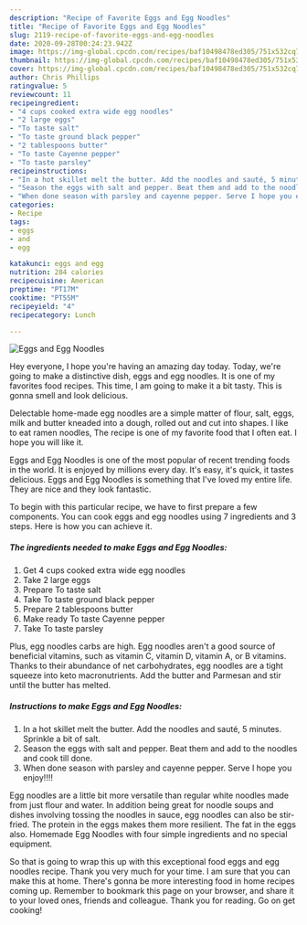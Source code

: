 ```yaml
---
description: "Recipe of Favorite Eggs and Egg Noodles"
title: "Recipe of Favorite Eggs and Egg Noodles"
slug: 2119-recipe-of-favorite-eggs-and-egg-noodles
date: 2020-09-28T00:24:23.942Z
image: https://img-global.cpcdn.com/recipes/baf10498478ed305/751x532cq70/eggs-and-egg-noodles-recipe-main-photo.jpg
thumbnail: https://img-global.cpcdn.com/recipes/baf10498478ed305/751x532cq70/eggs-and-egg-noodles-recipe-main-photo.jpg
cover: https://img-global.cpcdn.com/recipes/baf10498478ed305/751x532cq70/eggs-and-egg-noodles-recipe-main-photo.jpg
author: Chris Phillips
ratingvalue: 5
reviewcount: 11
recipeingredient:
- "4 cups cooked extra wide egg noodles"
- "2 large eggs"
- "To taste salt"
- "To taste ground black pepper"
- "2 tablespoons butter"
- "To taste Cayenne pepper"
- "To taste parsley"
recipeinstructions:
- "In a hot skillet melt the butter. Add the noodles and sauté, 5 minutes. Sprinkle a bit of salt."
- "Season the eggs with salt and pepper. Beat them and add to the noodles and cook till done."
- "When done season with parsley and cayenne pepper. Serve I hope you enjoy!!!!"
categories:
- Recipe
tags:
- eggs
- and
- egg

katakunci: eggs and egg 
nutrition: 284 calories
recipecuisine: American
preptime: "PT17M"
cooktime: "PT55M"
recipeyield: "4"
recipecategory: Lunch

---
```



![Eggs and Egg Noodles](https://img-global.cpcdn.com/recipes/baf10498478ed305/751x532cq70/eggs-and-egg-noodles-recipe-main-photo.jpg)

Hey everyone, I hope you're having an amazing day today. Today, we're going to make a distinctive dish, eggs and egg noodles. It is one of my favorites food recipes. This time, I am going to make it a bit tasty. This is gonna smell and look delicious.

Delectable home-made egg noodles are a simple matter of flour, salt, eggs, milk and butter kneaded into a dough, rolled out and cut into shapes. I like to eat ramen noodles, The recipe is one of my favorite food that I often eat. I hope you will like it.

Eggs and Egg Noodles is one of the most popular of recent trending foods in the world. It is enjoyed by millions every day. It's easy, it's quick, it tastes delicious. Eggs and Egg Noodles is something that I've loved my entire life. They are nice and they look fantastic.


To begin with this particular recipe, we have to first prepare a few components. You can cook eggs and egg noodles using 7 ingredients and 3 steps. Here is how you can achieve it.

<!--inarticleads1-->

##### The ingredients needed to make Eggs and Egg Noodles:

1. Get 4 cups cooked extra wide egg noodles
1. Take 2 large eggs
1. Prepare To taste salt
1. Take To taste ground black pepper
1. Prepare 2 tablespoons butter
1. Make ready To taste Cayenne pepper
1. Take To taste parsley


Plus, egg noodles carbs are high. Egg noodles aren&#39;t a good source of beneficial vitamins, such as vitamin C, vitamin D, vitamin A, or B vitamins. Thanks to their abundance of net carbohydrates, egg noodles are a tight squeeze into keto macronutrients. Add the butter and Parmesan and stir until the butter has melted. 

<!--inarticleads2-->

##### Instructions to make Eggs and Egg Noodles:

1. In a hot skillet melt the butter. Add the noodles and sauté, 5 minutes. Sprinkle a bit of salt.
1. Season the eggs with salt and pepper. Beat them and add to the noodles and cook till done.
1. When done season with parsley and cayenne pepper. Serve I hope you enjoy!!!!


Egg noodles are a little bit more versatile than regular white noodles made from just flour and water. In addition being great for noodle soups and dishes involving tossing the noodles in sauce, egg noodles can also be stir-fried. The protein in the eggs makes them more resilient. The fat in the eggs also. Homemade Egg Noodles with four simple ingredients and no special equipment. 

So that is going to wrap this up with this exceptional food eggs and egg noodles recipe. Thank you very much for your time. I am sure that you can make this at home. There's gonna be more interesting food in home recipes coming up. Remember to bookmark this page on your browser, and share it to your loved ones, friends and colleague. Thank you for reading. Go on get cooking!
